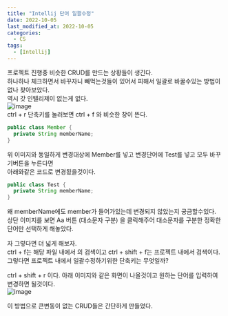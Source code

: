```yaml
---
title: "Intellij 단어 일괄수정"
date: 2022-10-05
last_modified_at: 2022-10-05
categories: 
  - CS
tags:
  - [Intellij]
---
```


프로젝트 진행중 비슷한 CRUD를 만드는 상황들이 생긴다.  
하나하나 체크하면서 바꾸자니 빼먹는것들이 있어서 피해서 일괄로 바꿀수있는 방법이 없나 찾아보았다.  
역시 갓 인텔리제이 없는게 없다.  
![image](https://user-images.githubusercontent.com/99777315/194052200-a1c7dfe0-9517-43f5-800e-3e7d8479f89d.png)  
ctrl + r 단축키를 눌러보면 ctrl + f 와 비슷한 창이 뜬다.  

```java
public class Member {
  private String memberName;
}
```

위 이미지와 동일하게 변경대상에 Member를 넣고 변경단어에 Test를 넣고 모두 바꾸기버튼을 누른다면  
아래와같은 코드로 변경됬을것이다.  
```java
public class Test {
  private String memberName;
}
```
왜 memberName에도 member가 들어가있는데 변경되지 않았는지 궁금할수있다.  
상단 이미지를 보면 Aa 버튼 (대소문자 구분) 을 클릭해주어 대소문자를 구분한 정확한 단어만 선택하게 해놓았다.  

자 그렇다면 더 넓게 해보자.  
ctrl + f는 해당 파일 내에서 의 검색이고 ctrl + shift + f는 프로젝트 내에서 검색이다.  
그렇다면 프로젝트 내에서 일괄수정하기위한 단축키는 무엇일까?  

ctrl + shift + r 이다. 아래 이미지와 같은 화면이 나올것이고 원하는 단어를 입력하여 변경하면 될것이다.  
![image](https://user-images.githubusercontent.com/99777315/194050476-d5d0daa0-4458-4d3d-a17a-3a2b3fb11b3f.png)  

이 방법으로 큰변동이 없는 CRUD들은 간단하게 만들었다.
